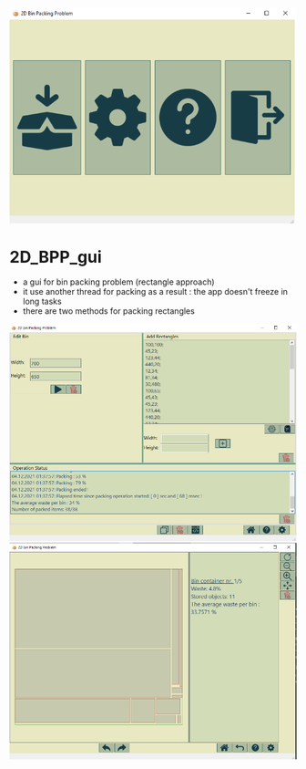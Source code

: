 ![Main View](extra_resources/main_view.png)
# 2D_BPP_gui

- a gui for bin packing problem (rectangle approach)
- it use another thread for packing as a result : the app doesn't freeze in long tasks
- there are two methods for packing rectangles
  
  
![Main View](extra_resources/objects.png)
![Main View](extra_resources/packing.png)



